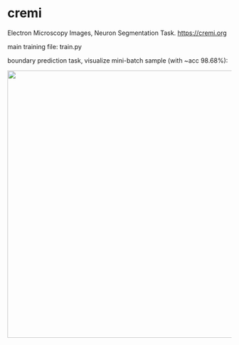 # cremi
Electron Microscopy Images, Neuron Segmentation Task. https://cremi.org 

main training file: train.py

boundary prediction task, visualize mini-batch sample (with ~acc 98.68%):

<img src="https://github.com/celisun/cremi/blob/master/6p.png" width="600">
